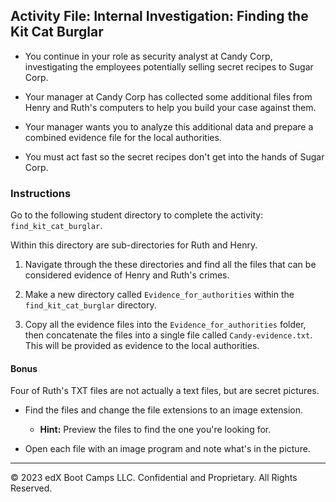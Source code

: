 ## Activity File: Internal Investigation: Finding the Kit Cat Burglar

- You continue in your role as security analyst at Candy Corp, investigating the employees potentially selling secret recipes to Sugar Corp.

- Your manager at Candy Corp has collected some additional files from Henry and Ruth's computers to help you build your case against them.

- Your manager wants you to analyze this additional data and prepare a combined evidence file for the local authorities.

- You must act fast so the secret recipes don't get into the hands of Sugar Corp.

### Instructions 
   
Go to the following student directory to complete the activity: `find_kit_cat_burglar`.

Within this directory are sub-directories for Ruth and Henry.

1.  Navigate through the these directories and find all the files that can be considered evidence of Henry and Ruth's crimes. 

2. Make a new directory called `Evidence_for_authorities` within the `find_kit_cat_burglar` directory. 

3.  Copy all the evidence files into the `Evidence_for_authorities` folder, then concatenate the files into a single file called `Candy-evidence.txt`. This will be provided as evidence to the local authorities.

#### Bonus

Four of Ruth's TXT files are not actually a text files, but are secret pictures. 

- Find the files and change the file extensions to an image extension. 

  - **Hint:** Preview the files to find the one you're looking for. 

- Open each file with an image program and note what's in the picture. 

---

© 2023 edX Boot Camps LLC. Confidential and Proprietary. All Rights Reserved.
